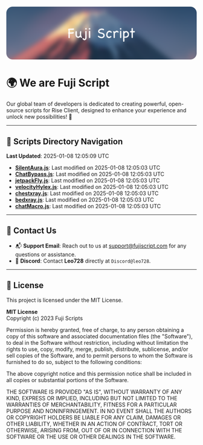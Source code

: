 ![Banner](.github/b.webp)

# 🌍 **We are Fuji Script**

Our global team of developers is dedicated to creating powerful, open-source scripts for Rise Client, designed to enhance your experience and unlock new possibilities! 🌟

---
<!-- SCRIPTS_NAVIGATION_START -->
## 📂 **Scripts Directory Navigation**

**Last Updated**: 2025-01-08 12:05:09 UTC

- **[SilentAura.js](scripts/SilentAura.js)**: Last modified on 2025-01-08 12:05:03 UTC
- **[ChatBypass.js](scripts/ChatBypass.js)**: Last modified on 2025-01-08 12:05:03 UTC
- **[jetpackFly.js](scripts/jetpackFly.js)**: Last modified on 2025-01-08 12:05:03 UTC
- **[velocityHylex.js](scripts/velocityHylex.js)**: Last modified on 2025-01-08 12:05:03 UTC
- **[chestxray.js](scripts/chestxray.js)**: Last modified on 2025-01-08 12:05:03 UTC
- **[bedxray.js](scripts/bedxray.js)**: Last modified on 2025-01-08 12:05:03 UTC
- **[chatMacro.js](scripts/chatMacro.js)**: Last modified on 2025-01-08 12:05:03 UTC

<!-- SCRIPTS_NAVIGATION_END -->

---

## 💬 **Contact Us**  
- 📬 **Support Email**: Reach out to us at [support@fujiscript.com](mailto:support@fujiscript.com) for any questions or assistance.  
- 💬 **Discord**: Contact **Leo728** directly at `Discord@leo728`.

---

## 📜 **License**

This project is licensed under the MIT License.  

**MIT License**  
Copyright (c) 2023 Fuji Scripts  

Permission is hereby granted, free of charge, to any person obtaining a copy of this software and associated documentation files (the "Software"), to deal in the Software without restriction, including without limitation the rights to use, copy, modify, merge, publish, distribute, sublicense, and/or sell copies of the Software, and to permit persons to whom the Software is furnished to do so, subject to the following conditions:  

The above copyright notice and this permission notice shall be included in all copies or substantial portions of the Software.  

THE SOFTWARE IS PROVIDED "AS IS", WITHOUT WARRANTY OF ANY KIND, EXPRESS OR IMPLIED, INCLUDING BUT NOT LIMITED TO THE WARRANTIES OF MERCHANTABILITY, FITNESS FOR A PARTICULAR PURPOSE AND NONINFRINGEMENT. IN NO EVENT SHALL THE AUTHORS OR COPYRIGHT HOLDERS BE LIABLE FOR ANY CLAIM, DAMAGES OR OTHER LIABILITY, WHETHER IN AN ACTION OF CONTRACT, TORT OR OTHERWISE, ARISING FROM, OUT OF OR IN CONNECTION WITH THE SOFTWARE OR THE USE OR OTHER DEALINGS IN THE SOFTWARE.  
